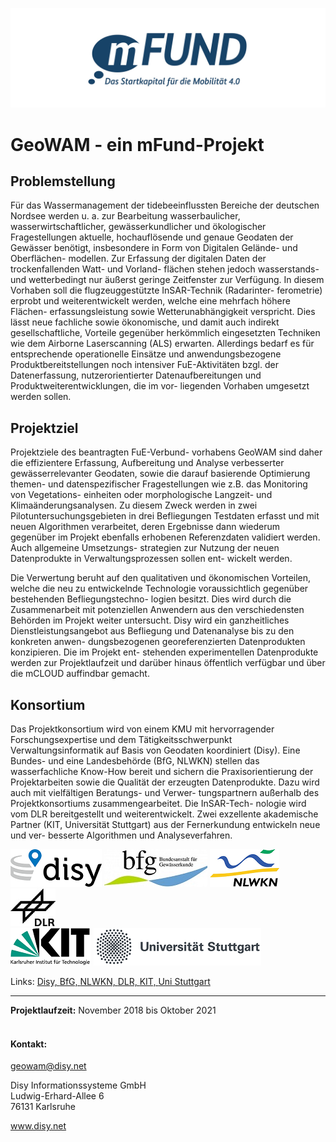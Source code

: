 ![mFund Logo](/logos/mfund-logo-download.jpg)

# GeoWAM - ein mFund-Projekt


## Problemstellung

Für das Wassermanagement der tidebeeinflussten Bereiche der deutschen Nordsee werden u. a. zur Bearbeitung wasserbaulicher, wasserwirtschaftlicher, gewässerkundlicher und ökologischer Fragestellungen aktuelle, hochauflösende und genaue Geodaten der Gewässer benötigt, insbesondere in Form von Digitalen Gelände- und Oberflächen- modellen. Zur Erfassung der digitalen Daten der trockenfallenden Watt- und Vorland- flächen stehen jedoch wasserstands- und wetterbedingt nur äußerst geringe Zeitfenster zur Verfügung. In diesem Vorhaben soll die flugzeuggestützte InSAR-Technik (Radarinter- ferometrie) erprobt und weiterentwickelt werden, welche eine mehrfach höhere Flächen- erfassungsleistung sowie Wetterunabhängigkeit verspricht. Dies lässt neue fachliche sowie ökonomische, und damit auch indirekt gesellschaftliche, Vorteile gegenüber herkömmlich eingesetzten Techniken wie dem Airborne Laserscanning (ALS) erwarten. Allerdings bedarf es für entsprechende operationelle Einsätze und anwendungsbezogene Produktbereitstellungen noch intensiver FuE-Aktivitäten bzgl. der Datenerfassung, nutzerorientierter Datenaufbereitungen und Produktweiterentwicklungen, die im vor- liegenden Vorhaben umgesetzt werden sollen.

## Projektziel

Projektziele des beantragten FuE-Verbund- vorhabens GeoWAM sind daher die effizientere Erfassung, Aufbereitung und Analyse verbesserter gewässerrelevanter Geodaten, sowie die darauf basierende Optimierung themen- und datenspezifischer Fragestellungen wie z.B. das Monitoring von Vegetations- einheiten oder morphologische Langzeit- und Klimaänderungsanalysen. Zu diesem Zweck werden in zwei Pilotuntersuchungsgebieten in drei Befliegungen Testdaten erfasst und mit neuen Algorithmen verarbeitet, deren Ergebnisse dann wiederum gegenüber im Projekt ebenfalls erhobenen Referenzdaten validiert werden. Auch allgemeine Umsetzungs- strategien zur Nutzung der neuen Datenprodukte in Verwaltungsprozessen sollen ent- wickelt werden.

Die Verwertung beruht auf den qualitativen und ökonomischen Vorteilen, welche die neu zu entwickelnde Technologie voraussichtlich gegenüber bestehenden Befliegungstechno- logien besitzt. Dies wird durch die Zusammenarbeit mit potenziellen Anwendern aus den verschiedensten Behörden im Projekt weiter untersucht. Disy wird ein ganzheitliches Dienstleistungsangebot aus Befliegung und Datenanalyse bis zu den konkreten anwen- dungsbezogenen georeferenzierten Datenprodukten konzipieren. Die im Projekt ent- stehenden experimentellen Datenprodukte werden zur Projektlaufzeit und darüber hinaus öffentlich verfügbar und über die mCLOUD auffindbar gemacht.

## Konsortium

Das Projektkonsortium wird von einem KMU mit hervorragender Forschungsexpertise und dem Tätigkeitsschwerpunkt Verwaltungsinformatik auf Basis von Geodaten koordiniert (Disy). Eine Bundes- und eine Landesbehörde (BfG, NLWKN) stellen das wasserfachliche Know-How bereit und sichern die Praxisorientierung der Projektarbeiten sowie die Qualität der erzeugten Datenprodukte. Dazu wird auch mit vielfältigen Beratungs- und Verwer- tungspartnern außerhalb des Projektkonsortiums zusammengearbeitet. Die InSAR-Tech- nologie wird vom DLR bereitgestellt und weiterentwickelt. Zwei exzellente akademische Partner (KIT, Universität Stuttgart) aus der Fernerkundung entwickeln neue und ver- besserte Algorithmen und Analyseverfahren.


![Disy Logo](/logos/disy_logo_small.png)
![BfG Logo](/logos/bfg_logo_small.jpg)
![NLWKN Logo](/logos/NLWKN_logo_small.png)
![DLR](/logos/dlr_logo_small.jpg) <br>
![KIT Logo](/logos/kit_logo_small.png)
![Uni Stuttgart Logo](/logos/unistutt_logo_small.png)


Links: 
<a href="https://disy.net/" target="_blank">Disy, </a>
<a href="https://www.bafg.de/" target="_blank">BfG, </a>
<a href="www.nlwkn.niedersachsen.de/startseite/" target="_blank">NLWKN, </a>
<a href="https://www.dlr.de/dlr/desktopdefault.aspx/tabid-10002/" target="_blank">DLR, </a> 
<a href="https://kit.edu" target="_blank">KIT, </a>
<a href="https://www.uni-stuttgart.de/" target="_blank">Uni Stuttgart</a>


***
__Projektlaufzeit:__ November 2018 bis Oktober 2021
<br>
<br>


#### Kontakt:
geowam@disy.net

Disy Informationssysteme GmbH<br>
Ludwig-Erhard-Allee 6<br>
76131 Karlsruhe<br>

www.disy.net



